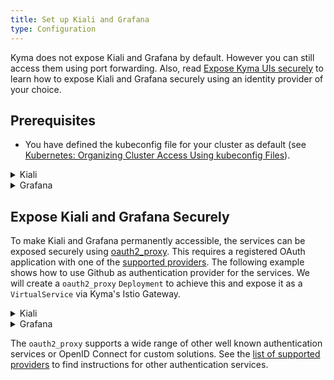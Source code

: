 ```yaml
---
title: Set up Kiali and Grafana
type: Configuration
---
```


Kyma does not expose Kiali and Grafana by default. However you can still access them using port forwarding. Also, read [Expose Kyma UIs securely](http://tbd) to learn how to expose Kiali and Grafana securely using an identity provider of your choice.

## Prerequisites

- You have defined the kubeconfig file for your cluster as default (see [Kubernetes: Organizing Cluster Access Using kubeconfig Files](https://kubernetes.io/docs/concepts/configuration/organize-cluster-access-kubeconfig/)).

<div tabs>
  <details>
  <summary>
  Kiali
  </summary>

  To access Kiali, do the following:

  1. Run the following command to forward a local port to a port on the Kiali Pod:
  ```bash
  kubectl -n kyma-system port-forward svc/kiali-server 20001:20001
  ```
  >**NOTE:** kubectl port-forward does not return. You will have to cancel it with Ctrl+C if you want to stop port forwarding.

  2. Open http://localhost:20001 in your browser. You should see Kiali UI.

  </details>
  <details>
  <summary>
  Grafana
  </summary>

  To access Grafana, do the following:

  1. Run the following command to forward a local port to a port on the Grafana Pod:
  ```bash
  kubectl -n kyma-system port-forward svc/monitoring-grafana 3000:80
  ```
  >**NOTE:** kubectl port-forward does not return. You will have to cancel it with Ctrl+C if you want to stop port forwarding.

  2. Open http://localhost:3000 in your browser. You should see Grafana UI.

  </details>

</div>

## Expose Kiali and Grafana Securely

To make Kiali and Grafana permanently accessible, the services can be exposed securely using [oauth2_proxy](https://oauth2-proxy.github.io/). This requires a registered OAuth application with one of the [supported providers](https://oauth2-proxy.github.io/oauth2-proxy/docs/configuration/oauth_provider#github-auth-provider). The following example shows how to use Github as authentication provider for the services. We will create a `oauth2_proxy` `Deployment` to achieve this and expose it as a `VirtualService` via Kyma's Istio Gateway.

<div tabs>
  <details>
  <summary>
  Kiali
  </summary>
  1. Chose a domain for the exposed service under the Kyma base domain. E.g., `kiali.kyma.example.com` if your Kyma cluster is reachable under `kyma.example.com`.

  2. Create a new Github application under https://github.com/settings/apps. Set the callback URL to `https://kiali.kyma.example.com/oauth2/callback`. Ensure at least read-only access to email addresses for the Github application. Copy the client id and secret.

  3. Create a Kubernetes Secret for the client id and secret:
  ```bash
  kubectl create secret generic oauth2-kiali-secret -n kyma-system --from-literal="OAUTH2_PROXY_CLIENT_ID=<client-id>" --from-literal="OAUTH2_PROXY_CLIENT_SECRET=<client-secret>" --from-literal="OAUTH2_PROXY_COOKIE_SECRET=``openssl rand -hex 16``"
  ```

  4. Create the `oauth2_proxy` Deployment. Adjust the `args` for the [Github auth provider](https://oauth2-proxy.github.io/oauth2-proxy/docs/configuration/oauth_provider#github-auth-provider) depending on your own requirements:

  ```yaml
  apiVersion: apps/v1
  kind: Deployment
  metadata:
    name: oauth2-kiali
    labels:
      app: oauth2-kiali
      target: oauth2-kiali
  spec:
    replicas: 1
    selector:
      matchLabels:
        app: oauth2-kiali
    template:
      metadata:
        labels:
          app: oauth2-kiali
      spec:
        containers:
        - name: oauth2-proxy
          image: quay.io/oauth2-proxy/oauth2-proxy:v7.1.3
          imagePullPolicy: IfNotPresent
          args:
          - --provider=github
          - --email-domain="*"
          - --http-address=0.0.0.0:3000
          - --upstream=http://kiali-server.kyma-system.svc:20001
          - --cookie-name=grafana_oauth2_proxy
          - --proxy-prefix=/oauth2
          - --ping-path=/oauth2/healthy
          - --silence-ping-logging=true
          - --reverse-proxy=true
          - --skip-provider-button=true
          - --cookie-secure
          envFrom:
          - secretRef:
              name: oauth2-kiali-secret
          ports:
          - name: http
            containerPort: 3000
            protocol: TCP
          livenessProbe:
            httpGet:
              path: /oauth2/healthy
              port: http
            initialDelaySeconds: 3
            timeoutSeconds: 2
          readinessProbe:
            httpGet:
              path: /oauth2/healthy
              port: http
            initialDelaySeconds: 3
            timeoutSeconds: 2
        securityContext:
          fsGroup: 65534
          runAsNonRoot: true
          runAsUser: 65534
  ```

  5. Create a Service for the `oauth2_proxy`:

  ```yaml
  apiVersion: v1
  kind: Service
  metadata:
    name: oauth2-kiali
    labels:
      app: oauth2-kiali
  spec:
    type: ClusterIP
    ports:
    - port: 3000
      name: http
      protocol: TCP
      targetPort: http
    selector:
      app: oauth2-kiali
  ```

  6. Expose the Service via Istio by creating a VirtualService. Set the domain in the `hosts` list to your desired name:

  ```yaml
  apiVersion: networking.istio.io/v1alpha3
  kind: VirtualService
  metadata:
    name: oauth2-kiali
  spec:
    hosts:
    - kiali.kyma.example.com
    gateways:
    - kyma-system/kyma-gateway
    http:
    - match:
      - uri:
          regex: /.*
      route:
      - destination:
          port:
            number: 3000
          host: oauth2-kiali
  ```
  </details>
</div>
  <details>
  <summary>
  Grafana
  </summary>
  1. Chose a domain for the exposed service under the Kyma base domain. E.g., `grafana.kyma.example.com` if your Kyma cluster is reachable under `kyma.example.com`.

  2. Create a new Github application under https://github.com/settings/apps. Set the callback URL to `https://grafana.kyma.example.com/oauth2/callback`. Ensure at least read-only access to email addresses for the Github application. Copy the client id and secret.

  3. Create a Kubernetes Secret for the client id and secret:
  ```bash
  kubectl create secret generic oauth2-grafana-secret -n kyma-system --from-literal="OAUTH2_PROXY_CLIENT_ID=<client-id>" --from-literal="OAUTH2_PROXY_CLIENT_SECRET=<client-secret>" --from-literal="OAUTH2_PROXY_COOKIE_SECRET=``openssl rand -hex 16``"
  ```

  4. Create the `oauth2_proxy` Deployment. Adjust the `args` for the [Github auth provider](https://oauth2-proxy.github.io/oauth2-proxy/docs/configuration/oauth_provider#github-auth-provider) depending on your own requirements:

  ```yaml
  apiVersion: apps/v1
  kind: Deployment
  metadata:
    name: oauth2-grafana
    labels:
      app: oauth2-grafana
      target: oauth2-grafana
  spec:
    replicas: 1
    selector:
      matchLabels:
        app: oauth2-grafana
    template:
      metadata:
        labels:
          app: oauth2-grafana
      spec:
        containers:
        - name: oauth2-proxy
          image: quay.io/oauth2-proxy/oauth2-proxy:v7.1.3
          imagePullPolicy: IfNotPresent
          args:
          - --provider=github
          - --email-domain="*"
          - --http-address=0.0.0.0:3000
          - --upstream=http://monitoring-grafana.kyma-system.svc:80
          - --cookie-name=grafana_oauth2_proxy
          - --proxy-prefix=/oauth2
          - --ping-path=/oauth2/healthy
          - --silence-ping-logging=true
          - --reverse-proxy=true
          - --skip-provider-button=true
          - --cookie-secure
          envFrom:
          - secretRef:
              name: oauth2-grafana-secret
          ports:
          - name: http
            containerPort: 3000
            protocol: TCP
          livenessProbe:
            httpGet:
              path: /oauth2/healthy
              port: http
            initialDelaySeconds: 3
            timeoutSeconds: 2
          readinessProbe:
            httpGet:
              path: /oauth2/healthy
              port: http
            initialDelaySeconds: 3
            timeoutSeconds: 2
        securityContext:
          fsGroup: 65534
          runAsNonRoot: true
          runAsUser: 65534
  ```

  5. Create a Service for the `oauth2_proxy`:

  ```yaml
  apiVersion: v1
  kind: Service
  metadata:
    name: oauth2-grafana
    labels:
      app: oauth2-grafana
  spec:
    type: ClusterIP
    ports:
    - port: 3000
      name: http
      protocol: TCP
      targetPort: http
    selector:
      app: oauth2-grafana
  ```

  6. Expose the Service via Istio by creating a VirtualService. Set the domain in the `hosts` list to your desired name:

  ```yaml
  apiVersion: networking.istio.io/v1alpha3
  kind: VirtualService
  metadata:
    name: oauth2-grafana
  spec:
    hosts:
    - grafana.kyma.example.com
    gateways:
    - kyma-system/kyma-gateway
    http:
    - match:
      - uri:
          regex: /.*
      route:
      - destination:
          port:
            number: 3000
          host: oauth2-grafana
  ```
  </details>
</div>

The `oauth2_proxy` supports a wide range of other well known authentication services or OpenID Connect for custom solutions. See the [list of supported providers](https://oauth2-proxy.github.io/oauth2-proxy/docs/configuration/oauth_provider) to find instructions for other authentication services.
